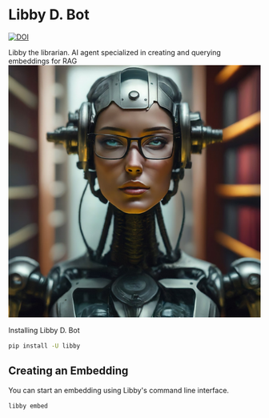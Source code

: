 # Libby D. Bot

[![DOI](https://zenodo.org/badge/784398327.svg)](https://zenodo.org/doi/10.5281/zenodo.12744747)

Libby the librarian. AI agent specialized in creating and querying embeddings for RAG
![Libby D. Bot](/libby.jpeg)

Installing Libby D. Bot
```bash
pip install -U libby
```

## Creating an Embedding 

You can start an embedding using Libby's command line interface. 

```bash
libby embed 